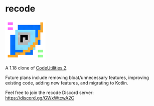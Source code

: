 # recode
![logo](logo.png)

A 1.18 clone of [CodeUtilities 2](https://github.com/CodeUtilities/CodeUtilities-2.0).

Future plans include removing bloat/unnecessary features, improving existing code, adding new features, and migrating to Kotlin.

Feel free to join the recode Discord server: https://discord.gg/GWxWtcwA2C
